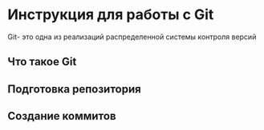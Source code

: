 # **Инструкция для работы с Git**
Git- это одна из реализаций распределенной системы контроля версий
## Что такое Git

## Подготовка репозитория

## Создание коммитов